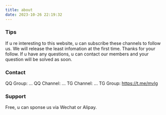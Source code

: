 ```yaml
---
title: about
date: 2023-10-26 22:19:32
---
```


### Tips
If u re interesting to this website, u can subscribe these channels to follow us. We will release the least infomation at the first time. Thanks for your follow. 
If u have any questions, u can contact our members and your question will be solved as soon.

### Contact
QQ Group: ...
QQ Channel: ...
TG Channel: ...
TG Group: https://t.me/mvlg

### Support
Free, u can sponse us via Wechat or Alipay.
